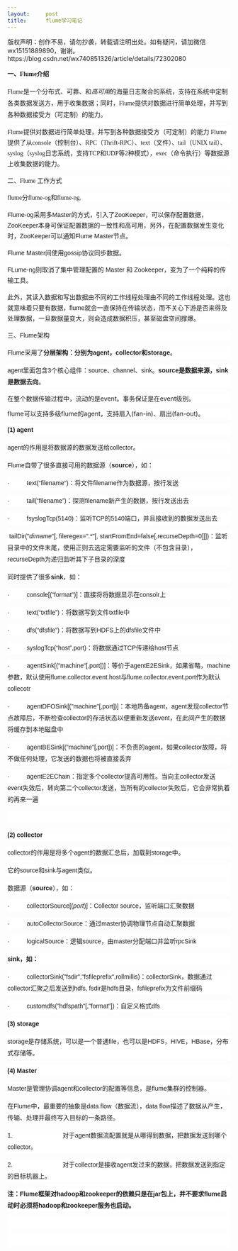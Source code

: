 ```yaml
---
layout:     post
title:      flume学习笔记
---
```

<div id="article_content" class="article_content clearfix csdn-tracking-statistics" data-pid="blog" data-mod="popu_307" data-dsm="post">
								<div class="article-copyright">
					版权声明：创作不易，请勿抄袭，转载请注明出处。如有疑问，请加微信 wx15151889890，谢谢。					https://blog.csdn.net/wx740851326/article/details/72302080				</div>
								            <link rel="stylesheet" href="https://csdnimg.cn/release/phoenix/template/css/ck_htmledit_views-f76675cdea.css">
						<div class="htmledit_views" id="content_views">
                <div id="sina_keyword_ad_area2" class="articalContent newfont_family">
			<p align="left" style="line-height:26px;background-color:rgb(255,255,255);">
<font face="SimSun"><b>一、Flume介绍</b></font></p>
<p align="left" style="line-height:26px;background-color:rgb(255,255,255);">
<font face="SimSun">Flume是一个分布式、可靠、和<em>高可用</em>的海量日志聚合的系统，支持在系统中定制各类数据发送方，用于收集数据；同时，Flume提供对数据进行简单处理，并写到各种数据接受方（可定制）的能力。</font></p>
<p align="left" style="line-height:26px;background-color:rgb(255,255,255);">
<span style="line-height:24px;text-indent:28px;"><font face="SimSun">Flume提供对数据进行简单处理，并写到各种数据接受方（可定制）的能力
Flume提供了从console（控制台）、RPC（Thrift-RPC）、text（文件）、tail（UNIX
tail）、syslog（syslog日志系统，支持TCP和UDP等2种模式），exec（命令执行）等数据源上收集数据的能力。</font></span></p>
<p align="left" style="line-height:26px;background-color:rgb(255,255,255);">
<span style="line-height:24px;text-indent:28px;"><font face="SimSun">二、Flume 工作方式</font></span></p>
<p align="left" style="line-height:26px;background-color:rgb(255,255,255);">
<span style="line-height:24px;text-indent:28px;"><font face="SimSun">flume分flume-og和flume-ng.</font></span></p>
<p align="left" style="line-height:26px;background-color:rgb(255,255,255);">
<span style="font-family:arial, '宋体', sans-serif;line-height:24px;text-indent:28px;">
Flume-og采用多Master的方式，引入了ZooKeeper，可以保存配置数据，ZooKeeper本身可保证配置数据的一致性和高可用，另外，在配置数据发生变化时，ZooKeeper可以通知Flume
Master节点。</span></p>
<p align="left" style="line-height:26px;background-color:rgb(255,255,255);">
<span style="font-family:arial, '宋体', sans-serif;line-height:24px;text-indent:28px;">
Flume Master间使用gossip协议同步数据。</span></p>
<p align="left" style="line-height:26px;background-color:rgb(255,255,255);">
<span style="font-family:arial, '宋体', sans-serif;line-height:24px;text-indent:28px;">
FLume-ng则</span><span style="font-family:arial, '宋体', sans-serif;line-height:24px;text-indent:28px;">取消了集中管理配置的
Master 和 Zookeeper，变为了一个纯粹的传输工具。</span></p>
<p align="left" style="line-height:26px;background-color:rgb(255,255,255);">
<span style="font-family:arial, '宋体', sans-serif;line-height:24px;text-indent:28px;">
此外，其</span><span style="font-family:arial, '宋体', sans-serif;line-height:24px;text-indent:28px;">读入数据和写出数据</span><span style="font-family:arial, '宋体', sans-serif;line-height:24px;text-indent:28px;">由不同的工作线程处理</span><span style="font-family:arial, '宋体', sans-serif;line-height:24px;text-indent:28px;">由不同的工作线程处理。这也就意味着只要有数据，flume就会一直保持在传输状态，而不关心下游是否来得及处理数据，一旦数据量变大，则会造成数据积压，甚至磁盘空间撑爆。</span></p>
<p align="left" style="line-height:26px;background-color:rgb(255,255,255);">
<span style="font-family:arial, '宋体', sans-serif;line-height:24px;text-indent:28px;">
三、Flume架构</span></p>
<p align="left" style="line-height:26px;background-color:rgb(255,255,255);">
<span style="font-family:Arial;line-height:26px;">Flume</span><span style="font-family:Arial;line-height:26px;">采用了</span><strong style="font-family:Arial;">分层架构：分别为agent，collector和storage</strong><span style="font-family:Arial;line-height:26px;">。</span></p>
<p align="left" style="background-color:rgb(255,255,255);">
<font face="Arial"><span style="line-height:26px;">agent里面包含3个核心组件：source、channel、sink。</span></font><strong style="line-height:26px;font-family:Arial;">source是数据来源，sink是数据去向</strong><span style="line-height:26px;font-family:Arial;">。</span></p>
<p align="left" style="background-color:rgb(255,255,255);">
在整个数据传输过程中，流动的是event。事务保证是在event级别。</p>
<p align="left" style="background-color:rgb(255,255,255);">
flume可以支持多级flume的agent，支持扇入(fan-in)、扇出(fan-out)。</p>
<p align="left" style="font-family:Arial;line-height:26px;background-color:rgb(255,255,255);">
<strong>(1) agent</strong></p>
<p align="left" style="font-family:Arial;line-height:26px;background-color:rgb(255,255,255);">
agent的作用是将数据源的数据发送给collector。</p>
<p align="left" style="font-family:Arial;line-height:26px;background-color:rgb(255,255,255);">
Flume自带了很多直接可用的数据源（<strong>source</strong>），如：</p>
<p align="left" style="font-family:Arial;line-height:26px;background-color:rgb(255,255,255);">
·          text(“filename”)：将文件filename作为数据源，按行发送</p>
<p align="left" style="font-family:Arial;line-height:26px;background-color:rgb(255,255,255);">
·          tail(“filename”)：探测filename新产生的数据，按行发送出去</p>
<p align="left" style="font-family:Arial;line-height:26px;background-color:rgb(255,255,255);">
·          fsyslogTcp(5140)：监听TCP的5140端口，并且接收到的数据发送出去</p>
<p align="left" style="line-height:26px;background-color:rgb(255,255,255);">
<span style="font-family:Arial;line-height:26px;"> </span><span style="font-family:Arial;line-height:26px;">tailDir("</span><em style="font-family:Arial;">dirname</em><span style="font-family:Arial;line-height:26px;">"[,
fileregex=".*"[,
startFromEnd=false[,recurseDepth=0]]])</span><span style="font-family:Arial;line-height:26px;">：监听目录中的文件末尾，使用正则去选定需要监听的文件（不包含目录），</span><span style="font-family:Arial;line-height:26px;">recurseDepth</span><span style="font-family:Arial;line-height:26px;">为递归监听其下子目录的深度</span></p>
<p align="left" style="font-family:Arial;line-height:26px;background-color:rgb(255,255,255);">
同时提供了很多<strong>sink</strong>，如：</p>
<p align="left" style="font-family:Arial;line-height:26px;background-color:rgb(255,255,255);">
·          console[("format")]：直接将将数据显示在consolr上</p>
<p align="left" style="font-family:Arial;line-height:26px;background-color:rgb(255,255,255);">
·          text(“txtfile”)：将数据写到文件txtfile中</p>
<p align="left" style="font-family:Arial;line-height:26px;background-color:rgb(255,255,255);">
·          dfs(“dfsfile”)：将数据写到HDFS上的dfsfile文件中</p>
<p align="left" style="font-family:Arial;line-height:26px;background-color:rgb(255,255,255);">
·          syslogTcp(“host”,port)：将数据通过TCP传递给host节点</p>
<p align="left" style="font-family:Arial;line-height:26px;background-color:rgb(255,255,255);">
·          agentSink[("machine"[,port])]：等价于agentE2ESink，如果省略，machine参数，默认使用flume.collector.event.host与flume.collector.event.port作为默认collecotr</p>
<p align="left" style="font-family:Arial;line-height:26px;background-color:rgb(255,255,255);">
·          agentDFOSink[("machine"[,port])]：本地热备agent，agent发现collector节点故障后，不断检查collector的存活状态以便重新发送event，在此间产生的数据将缓存到本地磁盘中</p>
<p align="left" style="font-family:Arial;line-height:26px;background-color:rgb(255,255,255);">
·          agentBESink[("machine"[,port])]：不负责的agent，如果collector故障，将不做任何处理，它发送的数据也将被直接丢弃</p>
<p align="left" style="font-family:Arial;line-height:26px;background-color:rgb(255,255,255);">
·          agentE2EChain：指定多个collector提高可用性。当向主collector发送event失效后，转向第二个collector发送，当所有的collector失败后，它会非常执着的再来一遍</p>
<p align="left" style="font-family:Arial;line-height:26px;background-color:rgb(255,255,255);">
<br></p>
<p align="left" style="font-family:Arial;line-height:26px;background-color:rgb(255,255,255);">
<strong>(2) collector</strong></p>
<p align="left" style="font-family:Arial;line-height:26px;background-color:rgb(255,255,255);">
collector的作用是将多个agent的数据汇总后，加载到storage中。</p>
<p align="left" style="font-family:Arial;line-height:26px;background-color:rgb(255,255,255);">
它的source和sink与agent类似。</p>
<p align="left" style="font-family:Arial;line-height:26px;background-color:rgb(255,255,255);">
数据源（<strong>source</strong>），如：</p>
<p align="left" style="font-family:Arial;line-height:26px;background-color:rgb(255,255,255);">
·          collectorSource[(<em>port</em>)]：Collector
source，监听端口汇聚数据</p>
<p align="left" style="font-family:Arial;line-height:26px;background-color:rgb(255,255,255);">
·          autoCollectorSource：通过master协调物理节点自动汇聚数据</p>
<p align="left" style="font-family:Arial;line-height:26px;background-color:rgb(255,255,255);">
·          logicalSource：逻辑source，由master分配端口并监听rpcSink</p>
<p align="left" style="font-family:Arial;line-height:26px;background-color:rgb(255,255,255);">
<strong>sink，如：</strong></p>
<p align="left" style="font-family:Arial;line-height:26px;background-color:rgb(255,255,255);">
·          collectorSink("fsdir","fsfileprefix",rollmillis)：collectorSink，数据通过collector汇聚之后发送到hdfs,
fsdir是hdfs目录，fsfileprefix为文件前缀码</p>
<p align="left" style="font-family:Arial;line-height:26px;background-color:rgb(255,255,255);">
·          customdfs("hdfspath"[,"format"])：自定义格式dfs</p>
<p align="left" style="font-family:Arial;line-height:26px;background-color:rgb(255,255,255);">
<strong>(3) storage</strong></p>
<p align="left" style="font-family:Arial;line-height:26px;background-color:rgb(255,255,255);">
storage是存储系统，可以是一个普通file，也可以是HDFS，HIVE，HBase，分布式存储等。</p>
<p align="left" style="font-family:Arial;line-height:26px;background-color:rgb(255,255,255);">
<strong>(4) Master</strong></p>
<p align="left" style="font-family:Arial;line-height:26px;background-color:rgb(255,255,255);">
Master是管理协调agent和collector的配置等信息，是flume集群的控制器。</p>
<p align="left" style="font-family:Arial;line-height:26px;background-color:rgb(255,255,255);">
在Flume中，最重要的抽象是data flow（数据流），data
flow描述了数据从产生，传输、处理并最终写入目标的一条路径。</p>
<p align="left" style="font-family:Arial;line-height:26px;background-color:rgb(255,255,255);">
1.                             对于agent数据流配置就是从哪得到数据，把数据发送到哪个collector。</p>
<p align="left" style="font-family:Arial;line-height:26px;background-color:rgb(255,255,255);">
2.                             对于collector是接收agent发过来的数据，把数据发送到指定的目标机器上。</p>
<p align="left" style="font-family:Arial;line-height:26px;background-color:rgb(255,255,255);">
<strong>注：Flume框架对hadoop和zookeeper的依赖只是在jar包上，并不要求flume启动时必须将hadoop和zookeeper服务也启动。</strong></p>
<p align="left" style="line-height:26px;background-color:rgb(255,255,255);">
<span style="text-indent:28px;line-height:24px;font-family:arial, '宋体', sans-serif;color:rgb(51,51,51);">
<br></span></p>
<p align="left" style="line-height:26px;background-color:rgb(255,255,255);">
<span style="color:rgb(51,51,51);font-family:arial, '宋体', sans-serif;line-height:24px;text-indent:28px;">
<br></span></p>							
		</div>            </div>
                </div>